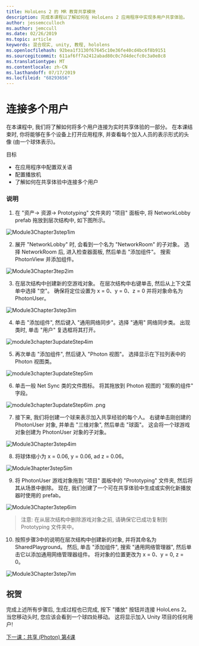 ```yaml
---
title: HoloLens 2 的 MR 教育共享模块
description: 完成本课程以了解如何在 HoloLens 2 应用程序中实现多用户共享体验。
author: jessemcculloch
ms.author: jemccull
ms.date: 02/26/2019
ms.topic: article
keywords: 混合现实, unity, 教程, hololens
ms.openlocfilehash: 92bea1f3130f67645c10e36fe40cd4bc6f8b9151
ms.sourcegitcommit: 611af6ff7a2412abad80c0c7d4decfc0c3a0e8c8
ms.translationtype: MT
ms.contentlocale: zh-CN
ms.lasthandoff: 07/17/2019
ms.locfileid: "68293656"
---
```

# <a name="connecting-multiple-users"></a>连接多个用户

在本课程中, 我们将了解如何将多个用户连接为实时共享体验的一部分。 在本课结束时, 你将能够在多个设备上打开应用程序, 并查看每个加入人员的表示形式的头像 (由一个球体表示)。 

目标

- 在应用程序中配置双关语
- 配置播放机
- 了解如何在共享体验中连接多个用户

### <a name="instructions"></a>说明

1. 在 "资产-> 资源-> Prototyping" 文件夹的 "项目" 面板中, 将 NetworkLobby prefab 拖放到层次结构中, 如下图所示。

![Module3Chapter3step1im](images/module3chapter3step1im.PNG)

2. 展开 "NetworkLobby" 时, 会看到一个名为 "NetworkRoom" 的子对象。 选择 NetworkRoom 后, 进入检查器面板, 然后单击 "添加组件"。 搜索 PhotonView 并添加组件。

![Module3Chapter3tep2im](images/module3chapter3step2im.PNG)

3. 在层次结构中创建新的空游戏对象。 在层次结构中右键单击, 然后从上下文菜单中选择 "空"。 确保将定位设置为 x = 0、y = 0、z = 0 并将对象命名为 PhotonUser。

![Module3Chapter3step3im](images/module3chapter3step3im.PNG)

4. 单击 "添加组件", 然后键入 "通用网络同步"。选择 "通用" 网络同步类。 出现类时, 单击 "用户" 复选框将其打开。 

![module3chapter3updateStep4im](images/module3chapter3updateStep4im.png)

5. 再次单击 "添加组件", 然后键入 "Photon 视图"。 选择显示在下拉列表中的 Photon 视图类。

![module3chapter3updateStep5im](images/module3chapter3updateStep5im.png)

6. 单击一般 Net Sync 类的文件图标。 将其拖放到 Photon 视图的 "观察的组件" 字段。 

![module3chapter3updateStep6im .png](images/module3chapter3updateStep6im.png) 

7. 接下来, 我们将创建一个球来表示加入共享经验的每个人。 右键单击刚创建的 PhotonUser 对象, 并单击 "三维对象", 然后单击 "球面"。 这会将一个球游戏对象创建为 PhotonUser 对象的子对象。

![Module3Chapter3step4im](images/module3chapter3step4im.PNG)

8. 将球体缩小为 x = 0.06, y = 0.06, ad z = 0.06。

![Module3hapter3step5im](images/module3chapter3step5im.PNG)

9. 将 PhotonUser 游戏对象拖到 "项目" 面板中的 "Prototyping" 文件夹, 然后将其从场景中删除。 现在, 我们创建了一个可在共享体验中生成或实例化新播放器时使用的 prefab。

![Module3Chapter3step6im](images/module3chapter3step6im.PNG)

> 注意: 在从层次结构中删除游戏对象之前, 请确保它已成功复制到 Prototyping 文件夹中。

10. 按照步骤3中的说明在层次结构中创建新的对象, 并将其命名为 SharedPlayground。 然后, 单击 "添加组件", 搜索 "通用网络管理器", 然后单击它以添加通用网络管理器组件。 将对象的位置更改为 x = 0、y = 0, z = 0。

![Module3Chapter3step7im](images/module3chapter3step7im.PNG)


## <a name="congratulations"></a>祝贺

完成上述所有步骤后, 生成过程也已完成, 按下 "播放" 按钮并连接 HoloLens 2。 当您移动头时, 您应该会看到一个球四处移动。 这将显示加入 Unity 项目的任何用户!

[下一课：共享 (Photon) 第4课](mrlearning-sharing(photon)-ch4.md)

